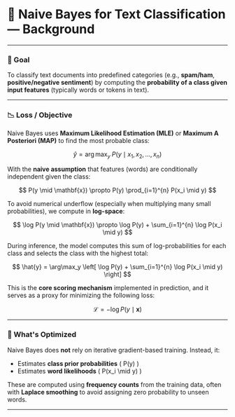 # 🧠 Naive Bayes for Text Classification — Background

---

### 🎯 Goal

To classify text documents into predefined categories (e.g., **spam/ham**, **positive/negative sentiment**) by computing the **probability of a class given input features** (typically words or tokens in text).

---

### 📉 Loss / Objective

Naive Bayes uses **Maximum Likelihood Estimation (MLE)** or **Maximum A Posteriori (MAP)** to find the most probable class:

$$
\hat{y} = \arg\max_y \; P(y \mid x_1, x_2, ..., x_n)
$$

With the **naive assumption** that features (words) are conditionally independent given the class:

$$
P(y \mid \mathbf{x}) \propto P(y) \prod_{i=1}^{n} P(x_i \mid y)
$$

To avoid numerical underflow (especially when multiplying many small probabilities), we compute in **log-space**:

$$
\log P(y \mid \mathbf{x}) \propto \log P(y) + \sum_{i=1}^{n} \log P(x_i \mid y)
$$

During inference, the model computes this sum of log-probabilities for each class and selects the class with the highest total:

$$
\hat{y} = \arg\max_y \left[ \log P(y) + \sum_{i=1}^{n} \log P(x_i \mid y) \right]
$$

This is the **core scoring mechanism** implemented in prediction, and it serves as a proxy for minimizing the following loss:

$$
\mathcal{L} = - \log P(y \mid \mathbf{x})
$$

---

### 🧠 What's Optimized

Naive Bayes does **not** rely on iterative gradient-based training. Instead, it:

- Estimates **class prior probabilities** \( P(y) \)
- Estimates **word likelihoods** \( P(x_i \mid y) \)

These are computed using **frequency counts** from the training data, often with **Laplace smoothing** to avoid assigning zero probability to unseen words.

---

